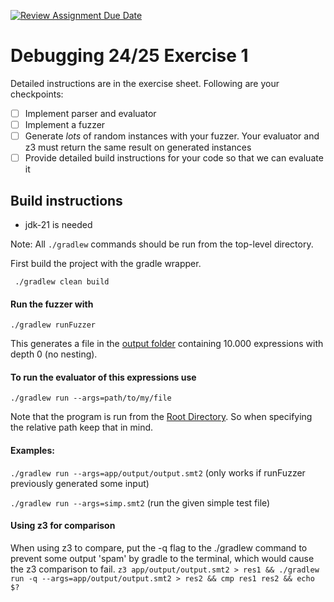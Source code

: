 [![Review Assignment Due Date](https://classroom.github.com/assets/deadline-readme-button-22041afd0340ce965d47ae6ef1cefeee28c7c493a6346c4f15d667ab976d596c.svg)](https://classroom.github.com/a/3MmVbb7f)
# Debugging 24/25 Exercise 1

Detailed instructions are in the exercise sheet. Following are your checkpoints:

- [ ] Implement parser and evaluator
- [ ] Implement a fuzzer
- [ ] Generate *lots* of random instances with your fuzzer. Your evaluator and z3 must return the same result on generated instances
- [ ] Provide detailed build instructions for your code so that we can evaluate it

## Build instructions

- jdk-21 is needed

Note: All `./gradlew` commands should be run from the top-level directory.

First build the project with the gradle wrapper.

``` ./gradlew clean build```

#### Run the fuzzer with 

```./gradlew runFuzzer```

This generates a file in the [output folder](app/output) containing 10.000 expressions with depth 0 (no nesting).

#### To run the evaluator of this expressions use

```./gradlew run --args=path/to/my/file```

Note that the program is run from the [Root Directory](). 
So when specifying the relative path keep that in mind.

#### Examples:

```./gradlew run --args=app/output/output.smt2``` (only works if runFuzzer previously generated some input)

```./gradlew run --args=simp.smt2``` (run the given simple test file)

#### Using z3 for comparison

When using z3 to compare, put the -q flag to the ./gradlew command to prevent some output 'spam' by gradle to the terminal, 
which would cause the z3 comparison to fail.
```z3 app/output/output.smt2 > res1 && ./gradlew run -q --args=app/output/output.smt2 > res2 && cmp res1 res2 && echo $?```